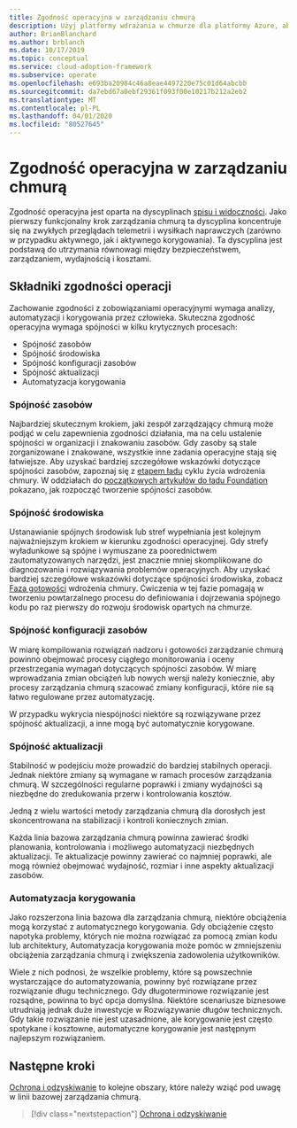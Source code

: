 ```yaml
---
title: Zgodność operacyjna w zarządzaniu chmurą
description: Użyj platformy wdrażania w chmurze dla platformy Azure, aby dowiedzieć się, jak zachować zgodność z zobowiązaniami operacyjnymi.
author: BrianBlanchard
ms.author: brblanch
ms.date: 10/17/2019
ms.topic: conceptual
ms.service: cloud-adoption-framework
ms.subservice: operate
ms.openlocfilehash: e693ba20984c46a8eae4497220e75c01d64abcbb
ms.sourcegitcommit: da7ebd67a0ebf29361f093f00e10217b212a2eb2
ms.translationtype: MT
ms.contentlocale: pl-PL
ms.lasthandoff: 04/01/2020
ms.locfileid: "80527645"
---
```

# <a name="operational-compliance-in-cloud-management"></a>Zgodność operacyjna w zarządzaniu chmurą

Zgodność operacyjna jest oparta na dyscyplinach [spisu i widoczności](./inventory.md). Jako pierwszy funkcjonalny krok zarządzania chmurą ta dyscyplina koncentruje się na zwykłych przeglądach telemetrii i wysiłkach naprawczych (zarówno w przypadku aktywnego, jak i aktywnego korygowania). Ta dyscyplina jest podstawą do utrzymania równowagi między bezpieczeństwem, zarządzaniem, wydajnością i kosztami.

## <a name="components-of-operations-compliance"></a>Składniki zgodności operacji

Zachowanie zgodności z zobowiązaniami operacyjnymi wymaga analizy, automatyzacji i korygowania przez człowieka. Skuteczna zgodność operacyjna wymaga spójności w kilku krytycznych procesach:

- Spójność zasobów
- Spójność środowiska
- Spójność konfiguracji zasobów
- Spójność aktualizacji
- Automatyzacja korygowania

### <a name="resource-consistency"></a>Spójność zasobów

Najbardziej skutecznym krokiem, jaki zespół zarządzający chmurą może podjąć w celu zapewnienia zgodności działania, ma na celu ustalenie spójności w organizacji i znakowaniu zasobów. Gdy zasoby są stale zorganizowane i znakowane, wszystkie inne zadania operacyjne stają się łatwiejsze. Aby uzyskać bardziej szczegółowe wskazówki dotyczące spójności zasobów, zapoznaj się z [etapem ładu](../../govern/index.md) cyklu życia wdrożenia chmury. W oddziałach do [początkowych artykułów do ładu Foundation](../../govern/initial-foundation.md) pokazano, jak rozpocząć tworzenie spójności zasobów.

### <a name="environment-consistency"></a>Spójność środowiska

Ustanawianie spójnych środowisk lub stref wypełniania jest kolejnym najważniejszym krokiem w kierunku zgodności operacyjnej. Gdy strefy wyładunkowe są spójne i wymuszane za poorednictwem zautomatyzowanych narzędzi, jest znacznie mniej skomplikowane do diagnozowania i rozwiązywania problemów operacyjnych. Aby uzyskać bardziej szczegółowe wskazówki dotyczące spójności środowiska, zobacz [Faza gotowości](../../ready/index.md) wdrożenia chmury. Ćwiczenia w tej fazie pomagają w tworzeniu powtarzalnego procesu do definiowania i dojrzewania spójnego kodu po raz pierwszy do rozwoju środowisk opartych na chmurze.

### <a name="resource-configuration-consistency"></a>Spójność konfiguracji zasobów

W miarę kompilowania rozwiązań nadzoru i gotowości zarządzanie chmurą powinno obejmować procesy ciągłego monitorowania i oceny przestrzegania wymagań dotyczących spójności zasobów. W miarę wprowadzania zmian obciążeń lub nowych wersji należy koniecznie, aby procesy zarządzania chmurą szacować zmiany konfiguracji, które nie są łatwo regulowane przez automatyzację.

W przypadku wykrycia niespójności niektóre są rozwiązywane przez spójność aktualizacji, a inne mogą być automatycznie korygowane.

### <a name="update-consistency"></a>Spójność aktualizacji

Stabilność w podejściu może prowadzić do bardziej stabilnych operacji. Jednak niektóre zmiany są wymagane w ramach procesów zarządzania chmurą. W szczególności regularne poprawki i zmiany wydajności są niezbędne do zredukowania przerw i kontrolowania kosztów.

Jedną z wielu wartości metody zarządzania chmurą dla dorosłych jest skoncentrowana na stabilizacji i kontroli koniecznych zmian.

Każda linia bazowa zarządzania chmurą powinna zawierać środki planowania, kontrolowania i możliwego automatyzacji niezbędnych aktualizacji. Te aktualizacje powinny zawierać co najmniej poprawki, ale mogą również obejmować wydajność, rozmiar i inne aspekty aktualizacji zasobów.

### <a name="remediation-automation"></a>Automatyzacja korygowania

Jako rozszerzona linia bazowa dla zarządzania chmurą, niektóre obciążenia mogą korzystać z automatycznego korygowania. Gdy obciążenie często napotyka problemy, których nie można rozwiązać za pomocą zmian kodu lub architektury, Automatyzacja korygowania może pomóc w zmniejszeniu obciążenia zarządzania chmurą i zwiększenia zadowolenia użytkowników.

Wiele z nich podnosi, że wszelkie problemy, które są powszechnie wystarczające do automatyzowania, powinny być rozwiązane przez rozwiązanie długu technicznego. Gdy długoterminowe rozwiązanie jest rozsądne, powinna to być opcja domyślna. Niektóre scenariusze biznesowe utrudniają jednak duże inwestycje w Rozwiązywanie długów technicznych. Gdy takie rozwiązanie nie jest uzasadnione, ale korygowanie jest często spotykane i kosztowne, automatyczne korygowanie jest następnym najlepszym rozwiązaniem.

## <a name="next-steps"></a>Następne kroki

[Ochrona i odzyskiwanie](./protect.md) to kolejne obszary, które należy wziąć pod uwagę w linii bazowej zarządzania chmurą.

> [!div class="nextstepaction"]
> [Ochrona i odzyskiwanie](./protect.md)
